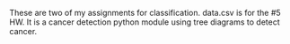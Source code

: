 These are two of my assignments for classification. data.csv is for the #5 HW. It is a cancer detection python module using tree diagrams to detect cancer.
